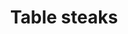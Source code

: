 ---
pid: PT222
title: Table steaks
location_transcription: Marconi Plaza
zipcode: 
outside_phl: 
neighborhood: 
age: '27'
age_range: 20-29
instagram: 
image_file_name: PT_222.jpg
proposal_transcription: Statue of table with cheesesteak (or Italian hoagie) on it,
  being shared by children of different backgrounds
topic: Food,Inclusivity,Philadelphia,Youth
topic_summary: 0, 0, 0, 0
type: Sculpture Statue
keywords_other: cheesesteak, hoagie
credit: Vince Wong
image_labels: 
twitter: 
facebook: 
permalink: "/monuments/pt222/"
layout: item-page
---